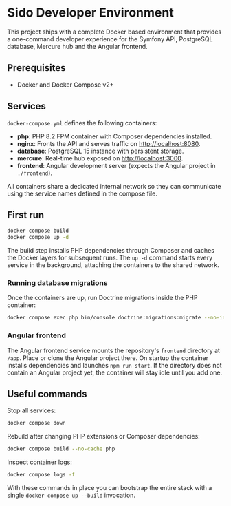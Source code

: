 # Sido Developer Environment

This project ships with a complete Docker based environment that provides a one-command developer experience for the Symfony API, PostgreSQL database, Mercure hub and the Angular frontend.

## Prerequisites

- Docker and Docker Compose v2+

## Services

`docker-compose.yml` defines the following containers:

- **php**: PHP 8.2 FPM container with Composer dependencies installed.
- **nginx**: Fronts the API and serves traffic on [http://localhost:8080](http://localhost:8080).
- **database**: PostgreSQL 15 instance with persistent storage.
- **mercure**: Real-time hub exposed on [http://localhost:3000](http://localhost:3000).
- **frontend**: Angular development server (expects the Angular project in `./frontend`).

All containers share a dedicated internal network so they can communicate using the service names defined in the compose file.

## First run

```bash
docker compose build
docker compose up -d
```

The build step installs PHP dependencies through Composer and caches the Docker layers for subsequent runs. The `up -d` command starts every service in the background, attaching the containers to the shared network.

### Running database migrations

Once the containers are up, run Doctrine migrations inside the PHP container:

```bash
docker compose exec php bin/console doctrine:migrations:migrate --no-interaction
```

### Angular frontend

The Angular frontend service mounts the repository's `frontend` directory at `/app`. Place or clone the Angular project there. On startup the container installs dependencies and launches `npm run start`. If the directory does not contain an Angular project yet, the container will stay idle until you add one.

## Useful commands

Stop all services:

```bash
docker compose down
```

Rebuild after changing PHP extensions or Composer dependencies:

```bash
docker compose build --no-cache php
```

Inspect container logs:

```bash
docker compose logs -f
```

With these commands in place you can bootstrap the entire stack with a single `docker compose up --build` invocation.
